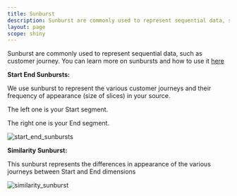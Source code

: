```yaml
---
title: Sunburst
description: Sunburst are commonly used to represent sequential data, such as customer journey.
layout: page
scope: shiny
---
```


Sunburst are commonly used to represent sequential data, such as customer journey.
You can learn more on sunbursts and how to use it [here](https://Datama.fr/2020/05/12/getting-value-out-of-a-sunburst/)

**Start End Sunbursts:**

We use sunburst to represent the various customer journeys and their frequency of appearance (size of slices)  in your source.

The left one is your Start segment.

The right one is your End segment.

![start_end_sunbursts]({{site.url}}/{{site.baseurl}}/core_app/journey/web_application/dashboard/descriptive_comparison/images/start_end_sunbursts.png)

**Similarity Sunburst:**

This sunburst represents the differences in appearance of the various journeys between Start and End dimensions

![similarity_sunburst]({{site.url}}/{{site.baseurl}}/core_app/journey/web_application/dashboard/descriptive_comparison/images/similarity_sunburst.png)
